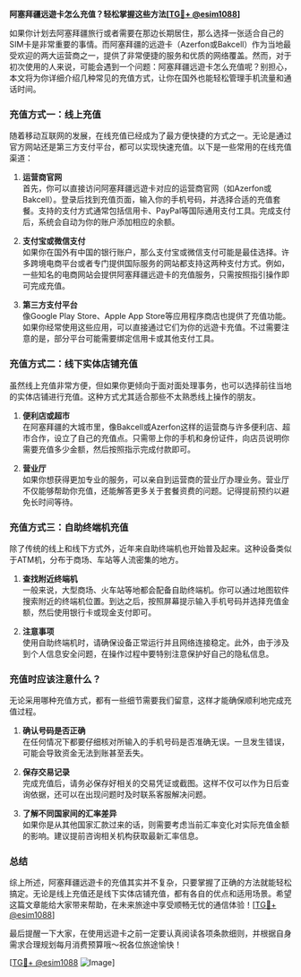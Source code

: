 **阿塞拜疆远遊卡怎么充值？轻松掌握这些方法[[TG💪+ @esim1088](https://t.me/s/esim1088)]**

如果你计划去阿塞拜疆旅行或者需要在那边长期居住，那么选择一张适合自己的SIM卡是非常重要的事情。而阿塞拜疆的远遊卡（Azerfon或Bakcell）作为当地最受欢迎的两大运营商之一，提供了非常便捷的服务和优质的网络覆盖。然而，对于初次使用的人来说，可能会遇到一个问题：阿塞拜疆远遊卡怎么充值呢？别担心，本文将为你详细介绍几种常见的充值方式，让你在国外也能轻松管理手机流量和通话时间。

### 充值方式一：线上充值

随着移动互联网的发展，在线充值已经成为了最方便快捷的方式之一。无论是通过官方网站还是第三方支付平台，都可以实现快速充值。以下是一些常用的在线充值渠道：

1. **运营商官网**  
   首先，你可以直接访问阿塞拜疆远遊卡对应的运营商官网（如Azerfon或Bakcell）。登录后找到充值页面，输入你的手机号码，并选择合适的充值套餐。支持的支付方式通常包括信用卡、PayPal等国际通用支付工具。完成支付后，系统会自动为你的账户添加相应的余额。

2. **支付宝或微信支付**  
   如果你在国外有中国的银行账户，那么支付宝或微信支付可能是最佳选择。许多跨境电商平台或者专门提供国际服务的网站都支持这两种支付方式。例如，一些知名的电商网站会提供阿塞拜疆远遊卡的充值服务，只需按照指引操作即可完成充值。

3. **第三方支付平台**  
   像Google Play Store、Apple App Store等应用程序商店也提供了充值功能。如果你经常使用这些应用，可以直接通过它们为你的远遊卡充值。不过需要注意的是，部分平台可能需要绑定信用卡或其他支付工具。

### 充值方式二：线下实体店铺充值

虽然线上充值非常方便，但如果你更倾向于面对面处理事务，也可以选择前往当地的实体店铺进行充值。这种方式尤其适合那些不太熟悉线上操作的朋友。

1. **便利店或超市**  
   在阿塞拜疆的大城市里，像Bakcell或Azerfon这样的运营商与许多便利店、超市合作，设立了自己的充值点。只需带上你的手机和身份证件，向店员说明你需要充值多少金额，然后按照指示完成付款即可。

2. **营业厅**  
   如果你想获得更加专业的服务，可以亲自到运营商的营业厅办理业务。营业厅不仅能够帮助你充值，还能解答更多关于套餐资费的问题。记得提前预约以避免长时间等待。

### 充值方式三：自助终端机充值

除了传统的线上和线下方式外，近年来自助终端机也开始普及起来。这种设备类似于ATM机，分布于商场、车站等人流密集的地方。

1. **查找附近终端机**  
   一般来说，大型商场、火车站等地都会配备自助终端机。你可以通过地图软件搜索附近的终端机位置。到达之后，按照屏幕提示输入手机号码并选择充值金额，然后使用银行卡或现金支付即可。

2. **注意事项**  
   使用自助终端机时，请确保设备正常运行并且网络连接稳定。此外，由于涉及到个人信息安全问题，在操作过程中要特别注意保护好自己的隐私信息。

### 充值时应该注意什么？

无论采用哪种充值方式，都有一些细节需要我们留意，这样才能确保顺利地完成充值过程。

1. **确认号码是否正确**  
   在任何情况下都要仔细核对所输入的手机号码是否准确无误。一旦发生错误，可能会导致资金无法到账甚至丢失。

2. **保存交易记录**  
   完成充值后，请务必保存好相关的交易凭证或截图。这样不仅可以作为日后查询依据，还可以在出现问题时及时联系客服解决问题。

3. **了解不同国家间的汇率差异**  
   如果你是从其他国家汇款过来的话，则需要考虑当前汇率变化对实际充值金额的影响。建议提前咨询相关机构获取最新汇率信息。

### 总结

综上所述，阿塞拜疆远遊卡的充值其实并不复杂，只要掌握了正确的方法就能轻松搞定。无论是线上充值还是线下实体店铺充值，都有各自的优点和适用场景。希望这篇文章能给大家带来帮助，在未来旅途中享受顺畅无忧的通信体验！[[TG💪+ @esim1088](https://t.me/s/esim1088)]

最后提醒一下大家，在使用远遊卡之前一定要认真阅读各项条款细则，并根据自身需求合理规划每月消费预算哦～祝各位旅途愉快！

[[TG💪+ @esim1088](https://t.me/s/esim1088) ![Image](https://i.postimg.cc/4NQfJmqS/Snipaste-2025-05-13-00-14-12.png)]